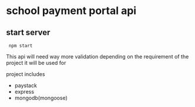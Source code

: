 # school payment portal api

## start server

```
 npm start
```

This api will need way more validation depending on the requirement of the project it will be used for

project includes
- paystack
- express
- mongodb(mongoose)
